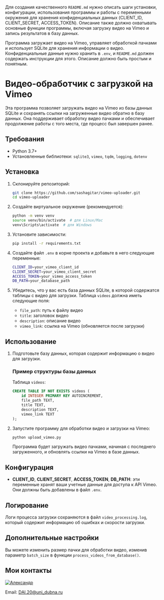 <thinking>Для создания качественного `README.md` нужно описать шаги установки, конфигурации, использования программы и работы с переменными окружения для хранения конфиденциальных данных (CLIENT_ID, CLIENT_SECRET, ACCESS_TOKEN). Описание также должно охватывать основные функции программы, включая загрузку видео на Vimeo и запись результатов в базу данных.</thinking>

<reflection>Программа загружает видео на Vimeo, управляет обработкой пачками и использует SQLite для хранения информации о видео. Конфиденциальные данные нужно хранить в `.env`, и `README.md` должен содержать инструкции для этого. Описание должно быть простым и понятным.</reflection>

<output>

# Видео-обработчик с загрузкой на Vimeo

Эта программа позволяет загружать видео на Vimeo из базы данных SQLite и сохранять ссылки на загруженные видео обратно в базу данных. Она поддерживает обработку видео пачками и обеспечивает продолжение работы с того места, где процесс был завершен ранее.

## Требования

- Python 3.7+
- Установленные библиотеки: `sqlite3`, `vimeo`, `tqdm`, `logging`, `dotenv`

## Установка

1. Склонируйте репозиторий:

   ```bash
   git clone https://github.com/sashagitar/vimeo-uploader.git
   cd vimeo-uploader
   ```

2. Создайте виртуальное окружение (рекомендуется):

   ```bash
   python -m venv venv
   source venv/bin/activate  # для Linux/Mac
   venv\Scripts\activate  # для Windows
   ```

3. Установите зависимости:

   ```bash
   pip install -r requirements.txt
   ```

4. Создайте файл `.env` в корне проекта и добавьте в него следующие переменные:

   ```bash
   CLIENT_ID=your_vimeo_client_id
   CLIENT_SECRET=your_vimeo_client_secret
   ACCESS_TOKEN=your_vimeo_access_token
   DB_PATH=your_database_path
   ```

5. Убедитесь, что у вас есть база данных SQLite, в которой содержатся таблицы с видео для загрузки. Таблица `videos` должна иметь следующие поля:
   - `file_path`: путь к файлу видео
   - `title`: заголовок видео
   - `description`: описание видео
   - `vimeo_link`: ссылка на Vimeo (обновляется после загрузки)

## Использование

1. Подготовьте базу данных, которая содержит информацию о видео для загрузки.

   ### Пример структуры базы данных

   Таблица `videos`:

   ```sql
   CREATE TABLE IF NOT EXISTS videos (
       id INTEGER PRIMARY KEY AUTOINCREMENT,
       file_path TEXT,
       title TEXT,
       description TEXT,
       vimeo_link TEXT
   );
   ```

2. Запустите программу для обработки видео и загрузки на Vimeo:

   ```bash
   python upload_vimeo.py
   ```

   Программа будет загружать видео пачками, начиная с последнего загруженного, и обновлять ссылки на Vimeo в базе данных.

## Конфигурация

- **CLIENT_ID**, **CLIENT_SECRET**, **ACCESS_TOKEN**, **DB_PATH**: эти переменные хранят ваши учетные данные для доступа к API Vimeo. Они должны быть добавлены в файл `.env`.

## Логирование

Логи процесса загрузки сохраняются в файл `video_processing.log`, который содержит информацию об ошибках и скорости загрузки.

## Дополнительные настройки

Вы можете изменить размер пачки для обработки видео, изменив параметр `batch_size` в функции `process_videos_from_database()`.

## Мои контакты

<a href="https://vk.com/hidden_by.the_devil">
<img src="https://sun6-20.userapi.com/s/v1/ig2/xgv1nev3R0LQwj1ixmxgSuVZWK-_r7kh2VQeyFofgymTmF6Mi1YMaKS5Sf3hVqZIstdKGfHzEa3XxTWtay-NTgiD.jpg?size=50x50&amp;quality=95&amp;crop=352,256,1224,1224&amp;ava=1" alt="Александр">
</a>

Email: DAI.20@uni_dubna.ru
